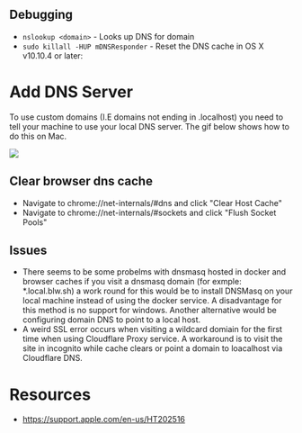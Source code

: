 ## Debugging

* `nslookup <domain>` - Looks up DNS for domain
* `sudo killall -HUP mDNSResponder` - Reset the DNS cache in OS X v10.10.4 or later:

# Add DNS Server

To use custom domains (I.E domains not ending in .localhost) you need to tell your machine to use your local DNS server. The gif below shows how to do this on Mac.

![](resources/dns-mac.gif)

## Clear browser dns cache
* Navigate to chrome://net-internals/#dns and click "Clear Host Cache"
* Navigate to chrome://net-internals/#sockets and click "Flush Socket Pools"

## Issues

* There seems to be some probelms with dnsmasq hosted in docker and browser caches if you visit a dnsmasq domain (for exmple: \*.local.blw.sh) a work round for this would be to install DNSMasq on your local machine instead of using the docker service. A disadvantage for this method is no support for windows. Another alternative would be configuring domain DNS to point to a local host.
* A weird SSL error occurs when visiting a wildcard domiain for the first time when using Cloudflare Proxy service. A workaround is to visit the site in incognito while cache clears or point a domain to loacalhost via Cloudflare DNS.

# Resources

* https://support.apple.com/en-us/HT202516
